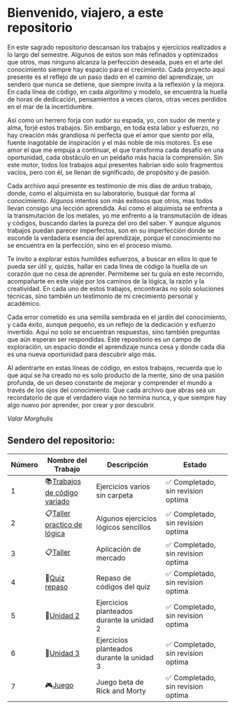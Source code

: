 # Bienvenido, viajero, a este repositorio

En este sagrado repositorio descansan los trabajos y ejercicios realizados a lo largo del semestre. Algunos de estos son más refinados y optimizados que otros, mas ninguno alcanza la perfección deseada, pues en el arte del conocimiento siempre hay espacio para el crecimiento. Cada proyecto aquí presente es el reflejo de un paso dado en el camino del aprendizaje, un sendero que nunca se detiene, que siempre invita a la reflexión y la mejora. En cada línea de código, en cada algoritmo y modelo, se encuentra la huella de horas de dedicación, pensamientos a veces claros, otras veces perdidos en el mar de la incertidumbre. 

Así como un herrero forja con sudor su espada, yo, con sudor de mente y alma, forjé estos trabajos. Sin embargo, en toda esta labor y esfuerzo, no hay creación más grandiosa ni perfecta que el amor que siento por ella, fuente inagotable de inspiración y el más noble de mis motores. Es ese amor el que me empuja a continuar, el que transforma cada desafío en una oportunidad, cada obstáculo en un peldaño más hacia la comprensión. Sin este motor, todos los trabajos aquí presentes habrían sido solo fragmentos vacíos, pero con él, se llenan de significado, de propósito y de pasión.

Cada archivo aquí presente es testimonio de mis días de arduo trabajo, donde, como el alquimista en su laboratorio, busqué dar forma al conocimiento. Algunos intentos son más exitosos que otros, mas todos llevan consigo una lección aprendida. Así como el alquimista se enfrenta a la transmutación de los metales, yo me enfrento a la transmutación de ideas y códigos, buscando darles la pureza del oro del saber. Y aunque algunos trabajos puedan parecer imperfectos, son en su imperfección donde se esconde la verdadera esencia del aprendizaje, porque el conocimiento no se encuentra en la perfección, sino en el proceso mismo.

Te invito a explorar estos humildes esfuerzos, a buscar en ellos lo que te pueda ser útil y, quizás, hallar en cada línea de código la huella de un corazón que no cesa de aprender. Permíteme ser tu guía en este recorrido, acompañarte en este viaje por los caminos de la lógica, la razón y la creatividad. En cada uno de estos trabajos, encontrarás no solo soluciones técnicas, sino también un testimonio de mi crecimiento personal y académico. 

Cada error cometido es una semilla sembrada en el jardín del conocimiento, y cada éxito, aunque pequeño, es un reflejo de la dedicación y esfuerzo invertido. Aquí no solo se encuentran respuestas, sino también preguntas que aún esperan ser respondidas. Este repositorio es un campo de exploración, un espacio donde el aprendizaje nunca cesa y donde cada día es una nueva oportunidad para descubrir algo más. 

Al adentrarte en estas líneas de código, en estos trabajos, recuerda que lo que aquí se ha creado no es solo producto de la mente, sino de una pasión profunda, de un deseo constante de mejorar y comprender el mundo a través de los ojos del conocimiento. Que cada archivo que abras sea un recordatorio de que el verdadero viaje no termina nunca, y que siempre hay algo nuevo por aprender, por crear y por descubrir.

*Valar Morghulis*

## Sendero del repositorio:

| **Número** | **Nombre del Trabajo**              | **Descripción**                          | **Estado**                     |
|------------|-------------------------------------|------------------------------------------|--------------------------------|
| 1          | 📚[Trabajos de código variado](/Ejercicios%20varios/)| Ejercicios varios sin carpeta|✅ Completado, sin revision optima|
| 2          | 📋[Taller practico de lógica](/Taller%20Práctico%20de%20Lógica%20y%20Programación/)| Algunos ejercicios lógicos sencillos|✅ Completado, sin revision optima|
| 3          | 📋[Taller](/Taller/)| Aplicación de mercado|✅ Completado, sin revision optima|
| 4          | 📖[Quiz repaso](/Quiz%20repaso/)| Repaso de códigos del quiz|✅ Completado, sin revision optima|
| 5          | 📑[Unidad 2](/Unidad%202/)| Ejercicios planteados durante la unidad 2|✅ Completado, sin revision optima|
| 6          | 📑[Unidad 3](/Unidad%203/)| Ejercicios planteados durante la unidad 3|✅ Completado, sin revision optima|
| 7          | 🎮[Juego](/Juego/src/game/)| Juego beta de Rick and Morty|✅ Completado, sin revision optima|

